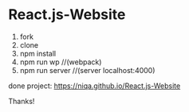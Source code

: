 # React.js-Website

1. fork
2. clone
3. npm install
4. npm run wp          //(webpack)
5. npm run server      //(server localhost:4000)

done project:
https://niqa.github.io/React.js-Website

Thanks!
